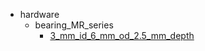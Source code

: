 * hardware
  * bearing_MR_series
    * [3_mm_id_6_mm_od_2.5_mm_depth](hardware/bearing_MR_series/3_mm_id_6_mm_od_2.5_mm_depth)
